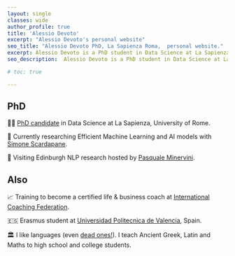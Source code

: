 ```yaml
---
layout: single
classes: wide
author_profile: true
title: 'Alessio Devoto'
excerpt: "Alessio Devoto's personal website"
seo_title: "Alessio Devoto PhD, La Sapienza Roma,  personal website."
excerpt: Alessio Devoto is a PhD student in Data Science at La Sapienza University, Rome.
seo_description:  Alessio Devoto is a PhD student in Data Science at La Sapienza University, Rome.

# toc: true

---
```

## PhD

👨‍🎓 [PhD candidate](https://phd.uniroma1.it/web/ALESSIO-DEVOTO_nP1701081_IT.aspx) in Data Science at La Sapienza, University of Rome. <br>

🌱 Currently researching Efficient Machine Learning and AI models with [Simone Scardapane](https://www.sscardapane.it). <br> 

🏴󠁧󠁢󠁳󠁣󠁴󠁿 Visiting Edinburgh NLP research hosted by [Pasquale Minervini](https://neuralnoise.com/).

## Also

📈 Training to become a certified life & business coach at [International Coaching Federation](https://coachingfederation.org). <br>

🇪🇸 Erasmus student at [Universidad Politecnica de Valencia](http://www.upv.es/es), Spain. <br>

🏛️ I like languages (even [dead ones!](https://www.sssscomic.com/comicpages/196.jpg)). I teach Ancient Greek, Latin and Maths to high school and college students. 


